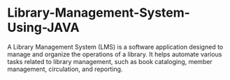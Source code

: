 # Library-Management-System-Using-JAVA
A Library Management System (LMS) is a software application designed to manage and organize the operations of a library. It helps automate various tasks related to library management, such as book cataloging, member management, circulation, and reporting.
